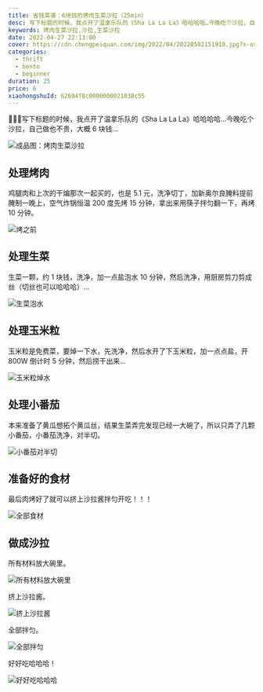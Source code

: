 ```yaml
---
title: 省钱菜谱：6块钱的烤肉生菜沙拉（25min）
desc: 写下标题的时候，我点开了温拿乐队的《Sha La La La》哈哈哈哈…今晚吃个沙拉，自己做也不贵，大概 6 块钱…
keywords: 烤肉生菜沙拉,沙拉,生菜沙拉
date: 2022-04-27 22:13:00
cover: https://cdn.chengpeiquan.com/img/2022/04/20220502151910.jpg?x-oss-process=image/interlace,1
categories:
  - thrift
  - bento
  - beginner
duration: 25
price: 6
xiaohongshuId: 62694f8c0000000021038c55
---
```


🤣🤣🤣写下标题的时候，我点开了温拿乐队的《Sha La La La》哈哈哈哈…今晚吃个沙拉，自己做也不贵，大概 6 块钱…

![成品图：烤肉生菜沙拉](https://cdn.chengpeiquan.com/img/2022/04/20220502152136.jpg?x-oss-process=image/interlace,1)

## 处理烤肉

鸡腿肉和上次的干煸那次一起买的，也是 5.1 元，洗净切丁，加新奥尔良腌料提前腌制一晚上，空气炸锅恒温 200 度先烤 15 分钟，拿出来用筷子拌匀翻一下，再烤 10 分钟。

![烤之前](https://cdn.chengpeiquan.com/img/2022/04/20220502152129.jpg?x-oss-process=image/interlace,1)

## 处理生菜

生菜一颗，约 1 块钱，洗净，加一点盐泡水 10 分钟，然后洗净，用厨房剪刀剪成丝（切丝也可以哈哈哈）…

![生菜泡水](https://cdn.chengpeiquan.com/img/2022/04/20220502152130.jpg?x-oss-process=image/interlace,1)

## 处理玉米粒

玉米粒是免费菜，要焯一下水，先洗净，然后水开了下玉米粒，加一点点盐，开 800W 倒计时 5 分钟，然后捞干出来…

![玉米粒焯水](https://cdn.chengpeiquan.com/img/2022/04/20220502152131.jpg?x-oss-process=image/interlace,1)

## 处理小番茄

本来准备了黄瓜想拓个黄瓜丝，结果生菜弄完发现已经一大碗了，所以只弄了几颗小番茄，小番茄洗净，对半切。

![小番茄对半切](https://cdn.chengpeiquan.com/img/2022/04/20220502152132.jpg?x-oss-process=image/interlace,1)

## 准备好的食材

最后肉烤好了就可以挤上沙拉酱拌匀开吃！！！

![全部食材](https://cdn.chengpeiquan.com/img/2022/04/20220502152133.jpg?x-oss-process=image/interlace,1)

## 做成沙拉

所有材料放大碗里。

![所有材料放大碗里](https://cdn.chengpeiquan.com/img/2022/04/20220502152134.jpg?x-oss-process=image/interlace,1)

挤上沙拉酱。

![挤上沙拉酱](https://cdn.chengpeiquan.com/img/2022/04/20220502152135.jpg?x-oss-process=image/interlace,1)

全部拌匀。

![全部拌匀](https://cdn.chengpeiquan.com/img/2022/04/20220502152136.jpg?x-oss-process=image/interlace,1)

好好吃哈哈哈！

![好好吃哈哈哈](https://cdn.chengpeiquan.com/img/2022/04/20220502152137.jpg?x-oss-process=image/interlace,1)
